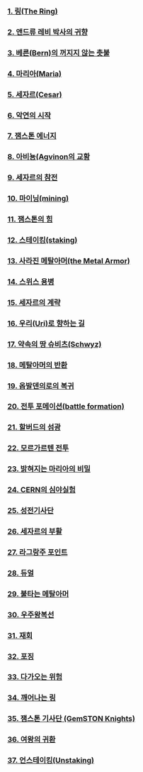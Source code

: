 ### [1. 링(The Ring)](/01_gemston/KR/KR_1.md)
### [2. 앤드류 레비 박사의 귀향](/01_gemston/KR/KR_2.md)
### [3. 베른(Bern)의 꺼지지 않는 촛불](/01_gemston/KR/KR_3.md)
### [4. 마리아(Maria)](/01_gemston/KR/KR_4.md)
### [5. 세자르(Cesar)](/01_gemston/KR/KR_5.md)
### [6. 악연의 시작](/01_gemston/KR/KR_6.md)
### [7. 잼스톤 에너지](/01_gemston/KR/1-03_(KR)Avignon_1.md)
### [8. 아비뇽(Agvinon의 교황](/01_gemston/KR/KR_7-8.md)
### [9. 세자르의 참전](/01_gemston/KR/KR_9.md)
### [10. 마이닝(mining)](/01_gemston/KR/KR_10.md)
### [11. 잼스톤의 힘](/01_gemston/KR/KR_11-12.md)
### [12. 스테이킹(staking)](/01_gemston/KR/KR_11-12.md)
### [13. 사라진 메탈아머(the Metal Armor)](/01_gemston/KR/KR_13-14.md)
### [14. 스위스 용병](/01_gemston/KR/KR_13-14.md)
### [15. 세자르의 계략](/01_gemston/KR/KR_15.md)
### [16. 우리(Uri)로 향하는 길](/01_gemston/KR/KR_16.md)
### [17. 약속의 땅 슈비츠(Schwyz)](/01_gemston/KR/KR_17.md)
### [18. 메탈아머의 반환](/01_gemston/KR/KR_18-18.md)
### [19. 옵발덴의로의 복귀](/01_gemston/KR/KR_18-19.md) 
### [20. 전투 포메이션(battle formation)](/01_gemston/KR/KR_20.md)
### [21. 할버드의 섬광](/01_gemston/KR/KR_21-22.md)
### [22. 모르가르텐 전투](/01_gemston/KR/KR_21-23.md)
### [23. 밝혀지는 마리아의 비밀](/01_gemston/KR/KR_23.md)
### [24. CERN의 심야실험](/01_gemston/KR/KR_24-25.md)
### [25. 성전기사단](/01_gemston/KR/KR_24-25.md)
### [26. 세자르의 부활](/01_gemston/KR/KR_26.md)
### [27. 라그랑주 포인트](/01_gemston/KR/KR_27.md)
### [28. 듀얼](/01_gemston/KR/KR_28-29.md)
### [29. 불타는 메탈아머](/01_gemston/KR/KR_28-29.md)
### [30. 우주왕복선](/01_gemston/KR/KR_30-31.md)
### [31. 재회](/01_gemston/KR/KR_30-31.md)
### [32. 포징](/01_gemston/KR/KR_32-33.md)
### [33. 다가오는 위험](/01_gemston/KR/KR_32-33.md)
### [34. 깨어나는 링](/01_gemston/KR/KR_34-35.md)
### [35. 잼스톤 기사단 (GemSTON Knights)](/01_gemston/KR/KR_34-35.md)
### [36. 여왕의 귀환](/01_gemston/KR/KR_36-37.md)
### [37. 언스테이킹(Unstaking)](/01_gemston/KR/KR_36-37.md) 